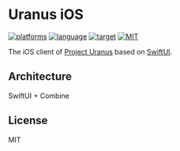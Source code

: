 # Uranus iOS

[![platforms](https://img.shields.io/badge/platform-iOS%20%7C%20iPadOS-blue.svg)](https://github.com/project-uranus/Uranus-iOS)
[![language](https://img.shields.io/badge/language-Swift%205.1-orange.svg)](https://swift.org/)
[![target](https://img.shields.io/badge/target-10.0-brightgreen.svg)](https://github.com/project-uranus/Uranus-iOS)
[![MIT](https://img.shields.io/badge/licenses-MIT-red.svg)](https://opensource.org/licenses/MIT)

The iOS client of [Project Uranus](https://github.com/project-uranus) based on [SwiftUI](https://developer.apple.com/xcode/swiftui/).

## Architecture

SwiftUI + Combine

## License

MIT
